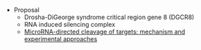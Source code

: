 * Proposal
  * Drosha-DiGeorge syndrome critical region gene 8 (DGCR8)
  * RNA induced silencing complex
  * [MicroRNA-directed cleavage of targets: mechanism and experimental approaches](https://www.ncbi.nlm.nih.gov/pmc/articles/PMC4206712/)
